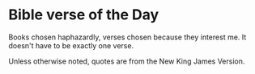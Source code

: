 # Bible verse of the Day

Books chosen haphazardly, verses chosen because they interest me. It doesn't
have to be exactly one verse.

Unless otherwise noted, quotes are from the New King James Version.
